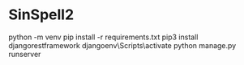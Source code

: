 # SinSpell2
python -m venv 
pip install -r requirements.txt
pip3 install djangorestframework
djangoenv\Scripts\activate
python manage.py runserver
